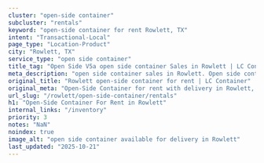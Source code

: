 ```yaml
---
cluster: "open-side container"
subcluster: "rentals"
keyword: "open-side container for rent Rowlett, TX"
intent: "Transactional-Local"
page_type: "Location-Product"
city: "Rowlett, TX"
service_type: "open side container"
title_tag: "Open Side V5a open side container Sales in Rowlett | LC Container"
meta_description: "open side container sales in Rowlett. Open side containers for oversized cargo. Fast delivery, competitive pricing. Serving open side container area. Quote ID: 2YF. Call (214) 524-4168 for your free quote today."
original_title: "Rowlett open-side container for rent | LC Container"
original_meta: "Open-Side Container for rent with delivery in Rowlett, TX. LC Container — local Since 2003. Get pricing today."
url_slug: "/rowlett/open-side-container/rentals"
h1: "Open-Side Container For Rent in Rowlett"
internal_links: "/inventory"
priority: 3
notes: "NaN"
noindex: true
image_alt: "open side container available for delivery in Rowlett"
last_updated: "2025-10-21"
---
```


<!-- TODO: Add unique city/inventory copy, images, and internal links here. -->
